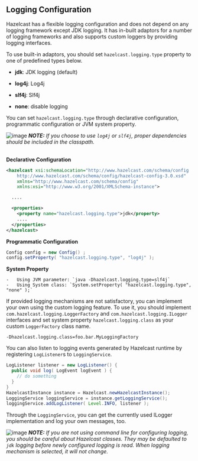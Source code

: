 
## Logging Configuration

Hazelcast has a flexible logging configuration and does not depend on any logging framework except JDK logging. It has in-built adaptors for a number of logging frameworks and also supports custom loggers by providing logging interfaces.

To use built-in adaptors, you should set `hazelcast.logging.type` property to one of predefined types below.

-   **jdk**: JDK logging (default)

-   **log4j**: Log4j

-   **slf4j**: Slf4j

-   **none**: disable logging

You can set `hazelcast.logging.type` through declarative configuration, programmatic configuration or JVM system property.


![image](images/NoteSmall.jpg) ***NOTE:*** *If you choose to use `log4j` or `slf4j`, proper dependencies should be included in the classpath.*
<br></br>

**Declarative Configuration**

```xml
<hazelcast xsi:schemaLocation="http://www.hazelcast.com/schema/config
    http://www.hazelcast.com/schema/config/hazelcast-config-3.0.xsd"
    xmlns="http://www.hazelcast.com/schema/config"
    xmlns:xsi="http://www.w3.org/2001/XMLSchema-instance">

  ....

  <properties>
    <property name="hazelcast.logging.type">jdk</property>
    ....
  </properties>
</hazelcast>
```

**Programmatic Configuration**

```java
Config config = new Config() ;
config.setProperty( "hazelcast.logging.type", "log4j" );
```

**System Property**

	-	Using JVM parameter: `java -Dhazelcast.logging.type=slf4j`
	-	Using System class: `System.setProperty( "hazelcast.logging.type", "none" );`


If provided logging mechanisms are not satisfactory, you can implement your own using the custom logging feature. To use it, you should implement `com.hazelcast.logging.LoggerFactory` and `com.hazelcast.logging.ILogger` interfaces and set system property `hazelcast.logging.class` as your custom `LoggerFactory` class name.

```plain
-Dhazelcast.logging.class=foo.bar.MyLoggingFactory
```

You can also listen to logging events generated by Hazelcast runtime by registering `LogListener`s to `LoggingService`.

```java
LogListener listener = new LogListener() {
  public void log( LogEvent logEvent ) {
    // do something
  }
}
HazelcastInstance instance = Hazelcast.newHazelcastInstance();
LoggingService loggingService = instance.getLoggingService();
loggingService.addLogListener( Level.INFO, listener );
```
Through the `LoggingService`, you can get the currently used ILogger implementation and log your own messages, too.

![image](images/NoteSmall.jpg) ***NOTE:*** *If you are not using command line for configuring logging, you should be careful about Hazelcast classes. They may be defaulted to `jdk` logging before newly configured logging is read. When logging mechanism is selected, it will not change.*

<br></br>
